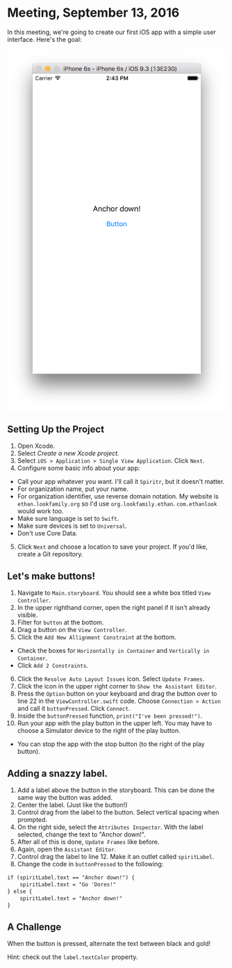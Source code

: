 # Meeting, September 13, 2016

In this meeting, we're going to create our first iOS app with a simple user interface. Here's the goal:

![](https://raw.githubusercontent.com/VandyApps/intro-ios/master/2016-09-13-meeting/images/full.png "Final Product")

## Setting Up the Project

1. Open Xcode.
2. Select *Create a new Xcode project.*
3. Select `iOS > Application > Single View Application`. Click `Next`.
4. Configure some basic info about your app:
  * Call your app whatever you want. I'll call it `Spiritr`, but it doesn't matter.
  * For organization name, put your name.
  * For organization identifier, use reverse domain notation. My website is `ethan.lookfamily.org` so I'd use `org.lookfamily.ethan`. `com.ethanlook` would work too.
  * Make sure language is set to `Swift`.
  * Make sure devices is set to `Universal`.
  * Don't use Core Data.
5. Click `Next` and choose a location to save your project. If you'd like, create a Git repository.

## Let's make buttons!

1. Navigate to `Main.storyboard`. You should see a white box titled `View Controller`.
2. In the upper righthand corner, open the right panel if it isn't already visible.
3. Filter for `button` at the bottom.
4. Drag a button on the `View Controller`.
5. Click the `Add New Allignment Constraint` at the bottom.
  * Check the boxes for `Horizontally in Container` and `Vertically in Container`.
  * Click `Add 2 Constraints`.
6. Click the `Resolve Auto Layout Issues` icon. Select `Update Frames`.
7. Click the icon in the upper right corner to `Show the Assistant Editor`.
8. Press the `Option` button on your keyboard and drag the button over to line 22 in the `ViewController.swift` code. Choose `Connection > Action` and call it `buttonPressed`. Click `Connect`.
9. Inside the `buttonPressed` function, `print("I've been pressed!")`.
10. Run your app with the play button in the upper left. You may have to choose a Simulator device to the right of the play button.
  * You can stop the app with the stop button (to the right of the play button).

## Adding a snazzy label.

1. Add a label above the button in the storyboard. This can be done the same way the button was added.
2. Center the label. (Just like the button!)
3. Control drag from the label to the button. Select vertical spacing when prompted.
4. On the right side, select the `Attributes Inspector`. With the label selected, change the text to "Anchor down!".
5. After all of this is done, `Update Frames` like before.
6. Again, open the `Assistant Editor`.
7. Control drag the label to line 12. Make it an outlet called `spiritLabel`.
8. Change the code in `buttonPressed` to the following:
```
if (spiritLabel.text == "Anchor down!") {
    spiritLabel.text = "Go 'Dores!"
} else {
    spiritLabel.text = "Anchor down!"
}
```

## A Challenge
When the button is pressed, alternate the text between black and gold!

Hint: check out the `label.textColor` property.